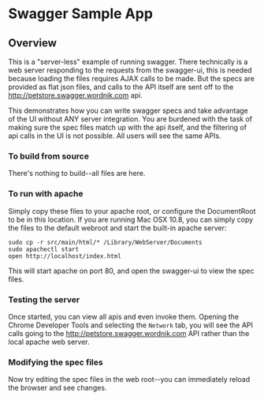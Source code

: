 # Swagger Sample App

## Overview
This is a "server-less" example of running swagger.  There technically is a web server responding to the requests
from the swagger-ui, this is needed because loading the files requires AJAX calls to be made.  But the specs are
provided as flat json files, and calls to the API itself are sent off to the http://petstore.swagger.wordnik.com api.

This demonstrates how you can write swagger specs and take advantage of the UI without ANY server integration.  You
are burdened with the task of making sure the spec files match up with the api itself, and the filtering of api calls
in the UI is not possible.  All users will see the same APIs.

### To build from source
There's nothing to build--all files are here.

### To run with apache
Simply copy these files to your apache root, or configure the DocumentRoot to be in this location.  If you are 
running Mac OSX 10.8, you can simply copy the files to the default webroot and start the built-in apache server:

```
sudo cp -r src/main/html/* /Library/WebServer/Documents
sudo apachectl start
open http://localhost/index.html
```

This will start apache on port 80, and open the swagger-ui to view the spec files.

### Testing the server
Once started, you can view all apis and even invoke them.  Opening the Chrome Developer Tools and selecting
the `Network` tab, you will see the API calls going to the http://petstore.swagger.wordnik.com API rather than
the local apache web server.

### Modifying the spec files
Now try editing the spec files in the web root--you can immediately reload the browser and see changes.
